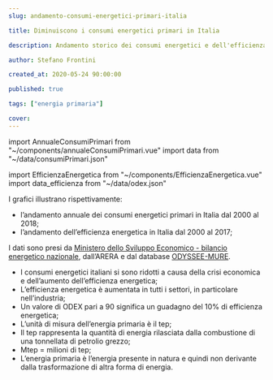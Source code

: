 ```yaml
---
slug: andamento-consumi-energetici-primari-italia

title: Diminuiscono i consumi energetici primari in Italia

description: Andamento storico dei consumi energetici e dell'efficienza energetica in Italia

author: Stefano Frontini

created_at: 2020-05-24 90:00:00

published: true

tags: ["energia primaria"]

cover:
---
```


import AnnualeConsumiPrimari from "~/components/annualeConsumiPrimari.vue"
import data from "~/data/consumiPrimari.json"

import EfficienzaEnergetica from "~/components/EfficienzaEnergetica.vue"
import data_efficienza from "~/data/odex.json"

<AnnualeConsumiPrimari title="Andamento dei consumi energetici primari in Italia" xKey="Anno"
            y1Key="Mtep"
            :data="data"
            />

<EfficienzaEnergetica title="Andamento dell'efficienza energetica" xKey="Anno"
            y1Key="Industria"
            y2Key="Trasporto"
            y3Key="Famiglie"
            y4Key="Terziario"
            y5Key="Totale"
             :data="data_efficienza"/>

I grafici illustrano rispettivamente:

- l’andamento annuale dei consumi energetici primari in Italia dal 2000 al 2018;
- l’andamento dell’efficienza energetica in Italia dal 2000 al 2017;

I dati sono presi da [Ministero dello Sviluppo Economico - bilancio energetico nazionale](https://dgsaie.mise.gov.it/ben.php), dall’ARERA e dal database [ODYSSEE-MURE](https://www.odyssee-mure.eu/publications/efficiency-trends-policies-profiles/italy-italian.html#overview).

- I consumi energetici italiani si sono ridotti a causa della crisi economica e dell’aumento dell’efficienza energetica;
- L’efficienza energetica è aumentata in tutti i settori, in particolare nell’industria;
- Un valore di ODEX pari a 90 significa un guadagno del 10% di efficienza energetica;
- L’unità di misura dell’energia primaria è il tep;
- Il tep rappresenta la quantità di energia rilasciata dalla combustione di una tonnellata di petrolio grezzo;
- Mtep = milioni di tep;
- L’energia primaria è l’energia presente in natura e quindi non derivante dalla trasformazione di altra forma di energia.

